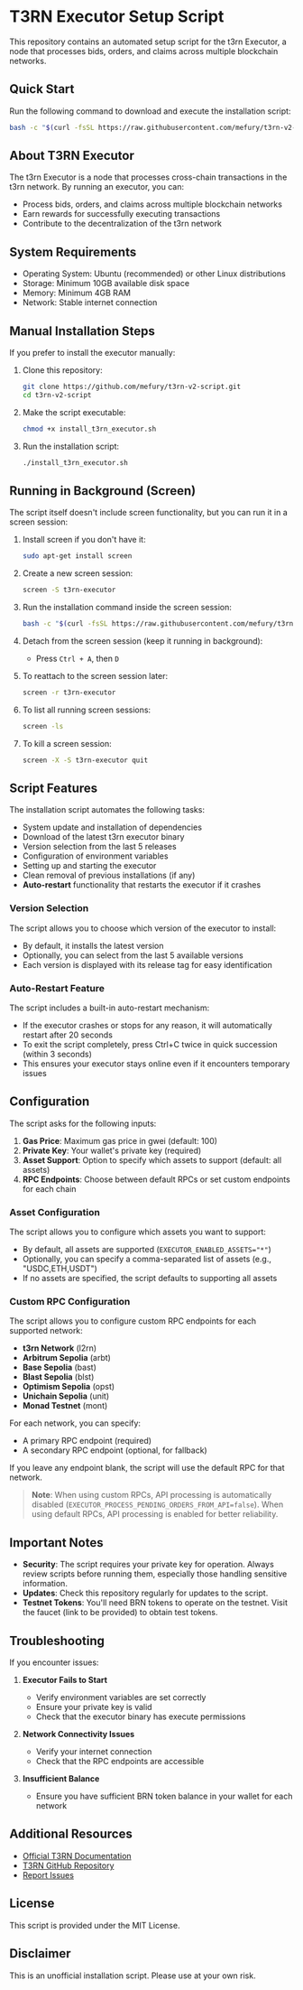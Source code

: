 # T3RN Executor Setup Script

This repository contains an automated setup script for the t3rn Executor, a node that processes bids, orders, and claims across multiple blockchain networks.

## Quick Start

Run the following command to download and execute the installation script:

```bash
bash -c "$(curl -fsSL https://raw.githubusercontent.com/mefury/t3rn-v2-script/main/install_t3rn_executor.sh)"
```

## About T3RN Executor

The t3rn Executor is a node that processes cross-chain transactions in the t3rn network. By running an executor, you can:

- Process bids, orders, and claims across multiple blockchain networks
- Earn rewards for successfully executing transactions
- Contribute to the decentralization of the t3rn network

## System Requirements

- Operating System: Ubuntu (recommended) or other Linux distributions
- Storage: Minimum 10GB available disk space
- Memory: Minimum 4GB RAM
- Network: Stable internet connection

## Manual Installation Steps

If you prefer to install the executor manually:

1. Clone this repository:
   ```bash
   git clone https://github.com/mefury/t3rn-v2-script.git
   cd t3rn-v2-script
   ```

2. Make the script executable:
   ```bash
   chmod +x install_t3rn_executor.sh
   ```

3. Run the installation script:
   ```bash
   ./install_t3rn_executor.sh
   ```

## Running in Background (Screen)

The script itself doesn't include screen functionality, but you can run it in a screen session:

1. Install screen if you don't have it:
   ```bash
   sudo apt-get install screen
   ```

2. Create a new screen session:
   ```bash
   screen -S t3rn-executor
   ```

3. Run the installation command inside the screen session:
   ```bash
   bash -c "$(curl -fsSL https://raw.githubusercontent.com/mefury/t3rn-v2-script/main/install_t3rn_executor.sh)"
   ```

4. Detach from the screen session (keep it running in background):
   - Press `Ctrl + A`, then `D`

5. To reattach to the screen session later:
   ```bash
   screen -r t3rn-executor
   ```

6. To list all running screen sessions:
   ```bash
   screen -ls
   ```

7. To kill a screen session:
   ```bash
   screen -X -S t3rn-executor quit
   ```

## Script Features

The installation script automates the following tasks:

- System update and installation of dependencies
- Download of the latest t3rn executor binary
- Version selection from the last 5 releases
- Configuration of environment variables
- Setting up and starting the executor
- Clean removal of previous installations (if any)
- **Auto-restart** functionality that restarts the executor if it crashes

### Version Selection

The script allows you to choose which version of the executor to install:
- By default, it installs the latest version
- Optionally, you can select from the last 5 available versions
- Each version is displayed with its release tag for easy identification

### Auto-Restart Feature

The script includes a built-in auto-restart mechanism:

- If the executor crashes or stops for any reason, it will automatically restart after 20 seconds
- To exit the script completely, press Ctrl+C twice in quick succession (within 3 seconds)
- This ensures your executor stays online even if it encounters temporary issues

## Configuration

The script asks for the following inputs:

1. **Gas Price**: Maximum gas price in gwei (default: 100)
2. **Private Key**: Your wallet's private key (required)
3. **Asset Support**: Option to specify which assets to support (default: all assets)
4. **RPC Endpoints**: Choose between default RPCs or set custom endpoints for each chain

### Asset Configuration

The script allows you to configure which assets you want to support:
- By default, all assets are supported (`EXECUTOR_ENABLED_ASSETS="*"`)
- Optionally, you can specify a comma-separated list of assets (e.g., "USDC,ETH,USDT")
- If no assets are specified, the script defaults to supporting all assets

### Custom RPC Configuration

The script allows you to configure custom RPC endpoints for each supported network:

- **t3rn Network** (l2rn)
- **Arbitrum Sepolia** (arbt)
- **Base Sepolia** (bast)
- **Blast Sepolia** (blst)
- **Optimism Sepolia** (opst)
- **Unichain Sepolia** (unit)
- **Monad Testnet** (mont)

For each network, you can specify:
- A primary RPC endpoint (required)
- A secondary RPC endpoint (optional, for fallback)

If you leave any endpoint blank, the script will use the default RPC for that network.

> **Note**: When using custom RPCs, API processing is automatically disabled (`EXECUTOR_PROCESS_PENDING_ORDERS_FROM_API=false`). When using default RPCs, API processing is enabled for better reliability.

## Important Notes

- **Security**: The script requires your private key for operation. Always review scripts before running them, especially those handling sensitive information.
- **Updates**: Check this repository regularly for updates to the script.
- **Testnet Tokens**: You'll need BRN tokens to operate on the testnet. Visit the faucet (link to be provided) to obtain test tokens.

## Troubleshooting

If you encounter issues:

1. **Executor Fails to Start**
   - Verify environment variables are set correctly
   - Ensure your private key is valid
   - Check that the executor binary has execute permissions

2. **Network Connectivity Issues**
   - Verify your internet connection
   - Check that the RPC endpoints are accessible

3. **Insufficient Balance**
   - Ensure you have sufficient BRN token balance in your wallet for each network

## Additional Resources

- [Official T3RN Documentation](https://docs.t3rn.io/)
- [T3RN GitHub Repository](https://github.com/t3rn/executor-release)
- [Report Issues](https://github.com/mefury/t3rn-v2-script/issues)

## License

This script is provided under the MIT License.

## Disclaimer

This is an unofficial installation script. Please use at your own risk.